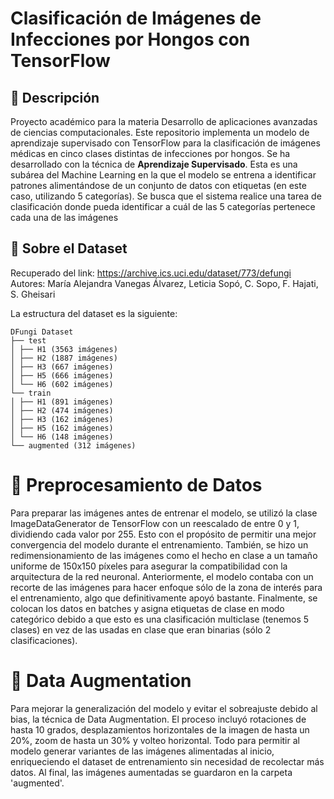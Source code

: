 # Clasificación de Imágenes de Infecciones por Hongos con TensorFlow

## 📝 Descripción

Proyecto académico para la materia Desarrollo de aplicaciones avanzadas de ciencias computacionales. Este repositorio implementa un modelo de aprendizaje supervisado con TensorFlow para la clasificación de imágenes médicas en cinco clases distintas de infecciones por hongos.
Se ha desarrollado con la técnica de **Aprendizaje Supervisado**. Esta es una subárea del Machine Learning en la que el modelo se entrena a identificar patrones alimentándose de un conjunto de datos con etiquetas (en este caso, utilizando 5 categorías). Se busca que el sistema realice una tarea de clasificación donde pueda identificar a cuál de las 5 categorías pertenece cada una de las imágenes

## 📂 Sobre el Dataset

Recuperado del link: https://archive.ics.uci.edu/dataset/773/defungi
Autores: María Alejandra Vanegas Álvarez, Leticia Sopó, C. Sopo, F. Hajati, S. Gheisari

La estructura del dataset es la siguiente:
```
DFungi Dataset
├── test
│ ├── H1 (3563 imágenes)
│ ├── H2 (1887 imágenes)
│ ├── H3 (667 imágenes)
│ ├── H5 (666 imágenes)
│ └── H6 (602 imágenes)
└── train
│ ├── H1 (891 imágenes)
│ ├── H2 (474 imágenes)
│ ├── H3 (162 imágenes)
│ ├── H5 (162 imágenes)
│ └── H6 (148 imágenes)
└── augmented (312 imágenes)
```

# 🧹 Preprocesamiento de Datos

Para preparar las imágenes antes de entrenar el modelo, se utilizó la clase ImageDataGenerator de TensorFlow con un reescalado de entre 0 y 1, dividiendo cada valor por 255. Esto con el propósito de permitir una mejor convergencia del modelo durante el entrenamiento. También, se hizo un redimensionamiento de las imágenes como el hecho en clase a un tamaño uniforme de 150x150 píxeles para asegurar la compatibilidad con la arquitectura de la red neuronal. Anteriormente, el modelo contaba con un recorte de las imágenes para hacer enfoque sólo de la zona de interés para el entrenamiento, algo que definitivamente apoyó bastante. Finalmente, se colocan los datos en batches y asigna etiquetas de clase en modo categórico debido a que esto es una clasificación multiclase (tenemos 5 clases) en vez de las usadas en clase que eran binarias (sólo 2 clasificaciones).

# 🔁 Data Augmentation

Para mejorar la generalización del modelo y evitar el sobreajuste debido al bias, la técnica de Data Augmentation. El proceso incluyó rotaciones de hasta 10 grados, desplazamientos horizontales de la imagen de hasta un 20%, zoom de hasta un 30% y volteo horizontal. Todo para permitir al modelo generar variantes de las imágenes alimentadas al inicio, enriqueciendo el dataset de entrenamiento sin necesidad de recolectar más datos. Al final, las imágenes aumentadas se guardaron en la carpeta 'augmented'.
